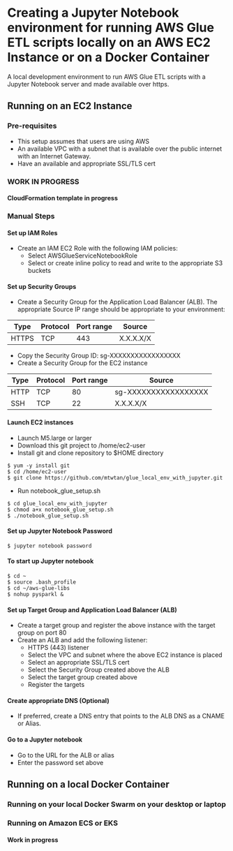 # Creating a Jupyter Notebook environment for running AWS Glue ETL scripts locally on an AWS EC2 Instance or on a Docker Container
A local development environment to run AWS Glue ETL scripts with a Jupyter Notebook server and made available over https.

## Running on an EC2 Instance

### Pre-requisites
- This setup assumes that users are using AWS
- An available VPC with a subnet that is available over the public internet with an Internet Gateway.
- Have an available and appropriate SSL/TLS cert

### WORK IN PROGRESS
#### CloudFormation template in progress

### Manual Steps

#### Set up IAM Roles
- Create an IAM EC2 Role with the following IAM policies:
  - Select AWSGlueServiceNotebookRole 
  - Select or create inline policy to read and write to the appropriate S3 buckets

#### Set up Security Groups
- Create a Security Group for the Application Load Balancer (ALB). The appropriate Source IP range should be appropriate to your environment:

Type | Protocol | Port range | Source
---- | -------- | ---------- | ------ 
HTTPS | TCP | 443 | X.X.X.X/X

  - Copy the Security Group ID: sg-XXXXXXXXXXXXXXXXX 
- Create a Security Group for the EC2 instance

Type | Protocol | Port range | Source
---- | -------- | ---------- | ------ 
HTTP | TCP | 80 | sg-XXXXXXXXXXXXXXXXX 
SSH | TCP | 22 | X.X.X.X/X

#### Launch EC2 instances
- Launch M5.large or larger
- Download this git project to /home/ec2-user
- Install git and clone repository to $HOME directory

```
$ yum -y install git
$ cd /home/ec2-user
$ git clone https://github.com/mtwtan/glue_local_env_with_jupyter.git
```

- Run notebook_glue_setup.sh

```
$ cd glue_local_env_with_jupyter
$ chmod a+x notebook_glue_setup.sh
$ ./notebook_glue_setup.sh
```

#### Set up Jupyter Notebook Password
```
$ jupyter notebook password
```
#### To start up Jupyter notebook
```
$ cd ~
$ source .bash_profile
$ cd ~/aws-glue-libs
$ nohup pysparkl &
```
#### Set up Target Group and Application Load Balancer (ALB)
- Create a target group and register the above instance with the target group on port 80
- Create an ALB and add the following listener:
  - HTTPS (443) listener
  - Select the VPC and subnet where the above EC2 instance is placed
  - Select an appropriate SSL/TLS cert
  - Select the Security Group created above the ALB
  - Select the target group created above
  - Register the targets

#### Create appropriate DNS (Optional)
- If preferred, create a DNS entry that points to the ALB DNS as a CNAME or Alias.

#### Go to a Jupyter notebook
- Go to the URL for the ALB or alias
- Enter the password set above

## Running on a local Docker Container

### Running on your local Docker Swarm on your desktop or laptop

### Running on Amazon ECS or EKS

#### Work in progress
